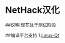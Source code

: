 # NetHack汉化

##说明
现在处于测试阶段

##编译平台支持
1.[Linux-Qt](https://github.com/SunnyEric/NetHack-cn/blob/master/nethack-cn/win/Qt/Linux-Qt%E7%BC%96%E8%AF%91%E8%AF%B4%E6%98%8E.txt)
